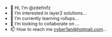 - 👋 Hi, I’m @zdefnifz
- 👀 I’m interested in layer2 solutions...
- 🌱 I’m currently learning rollups...
- 💞️ I’m looking to collaborate on ...
- 📫 How to reach me cyber1an@hotmail.com...

<!---
zdefnifz/zdefnifz is a ✨ special ✨ repository because its `README.md` (this file) appears on your GitHub profile.
You can click the Preview link to take a look at your changes.
--->
